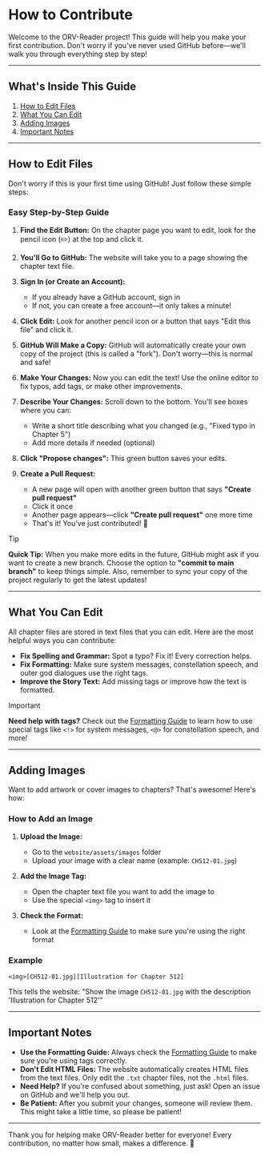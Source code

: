# How to Contribute

Welcome to the ORV-Reader project! This guide will help you make your first contribution. Don't worry if you've never used GitHub before—we'll walk you through everything step by step!

---

## What's Inside This Guide

1. [How to Edit Files](#how-to-edit-files)
2. [What You Can Edit](#what-you-can-edit)
3. [Adding Images](#adding-images)
4. [Important Notes](#important-notes)

---

## How to Edit Files

Don't worry if this is your first time using GitHub! Just follow these simple steps:

### Easy Step-by-Step Guide

1. **Find the Edit Button:** On the chapter page you want to edit, look for the pencil icon (✏️) at the top and click it.

2. **You'll Go to GitHub:** The website will take you to a page showing the chapter text file.

3. **Sign In (or Create an Account):** 
   - If you already have a GitHub account, sign in
   - If not, you can create a free account—it only takes a minute!

4. **Click Edit:** Look for another pencil icon or a button that says "Edit this file" and click it.

5. **GitHub Will Make a Copy:** GitHub will automatically create your own copy of the project (this is called a "fork"). Don't worry—this is normal and safe!

6. **Make Your Changes:** Now you can edit the text! Use the online editor to fix typos, add tags, or make other improvements.

7. **Describe Your Changes:** Scroll down to the bottom. You'll see boxes where you can:
   - Write a short title describing what you changed (e.g., "Fixed typo in Chapter 5")
   - Add more details if needed (optional)

8. **Click "Propose changes":** This green button saves your edits.

9. **Create a Pull Request:** 
   - A new page will open with another green button that says **"Create pull request"**
   - Click it once
   - Another page appears—click **"Create pull request"** one more time
   - That's it! You've just contributed! 🎉

> [!TIP]
> **Quick Tip:** When you make more edits in the future, GitHub might ask if you want to create a new branch. Choose the option to **"commit to main branch"** to keep things simple. Also, remember to sync your copy of the project regularly to get the latest updates!

---

## What You Can Edit

All chapter files are stored in text files that you can edit. Here are the most helpful ways you can contribute:

- **Fix Spelling and Grammar:** Spot a typo? Fix it! Every correction helps.
- **Fix Formatting:** Make sure system messages, constellation speech, and outer god dialogues use the right tags.
- **Improve the Story Text:** Add missing tags or improve how the text is formatted.

> [!IMPORTANT]
> **Need help with tags?** Check out the [Formatting Guide](./formatting.md) to learn how to use special tags like `<!>` for system messages, `<@>` for constellation speech, and more!

---

## Adding Images

Want to add artwork or cover images to chapters? That's awesome! Here's how:

### How to Add an Image

1. **Upload the Image:** 
   - Go to the `website/assets/images` folder
   - Upload your image with a clear name (example: `CH512-01.jpg`)

2. **Add the Image Tag:** 
   - Open the chapter text file you want to add the image to
   - Use the special `<img>` tag to insert it

3. **Check the Format:** 
   - Look at the [Formatting Guide](./formatting.md) to make sure you're using the right format

### Example

```
<img>[CH512-01.jpg][Illustration for Chapter 512]
```

This tells the website: "Show the image `CH512-01.jpg` with the description 'Illustration for Chapter 512'"

---

## Important Notes

- **Use the Formatting Guide:** Always check the [Formatting Guide](./formatting.md) to make sure you're using tags correctly.
- **Don't Edit HTML Files:** The website automatically creates HTML files from the text files. Only edit the `.txt` chapter files, not the `.html` files.
- **Need Help?** If you're confused about something, just ask! Open an issue on GitHub and we'll help you out.
- **Be Patient:** After you submit your changes, someone will review them. This might take a little time, so please be patient!

---

Thank you for helping make ORV-Reader better for everyone! Every contribution, no matter how small, makes a difference. 💜
